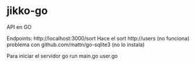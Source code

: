 # jikko-go
API en GO

Endpoints:  http://localhost:3000/sort   Hace el sort
            http://users  (no funciona)  problema con github.com/mattn/go-sqlite3 (no lo instala)
            
Para iniciar el servidor  go run main.go user.go

